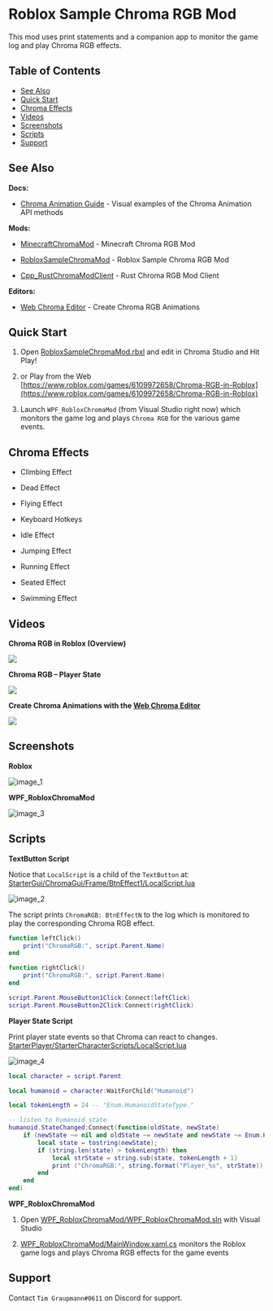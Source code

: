 # Roblox Sample Chroma RGB Mod

This mod uses print statements and a companion app to monitor the game log and play Chroma RGB effects.


## Table of Contents

* [See Also](#see-also)
* [Quick Start](#quick-start)
* [Chroma Effects](#chroma-effects)
* [Videos](#videos)
* [Screenshots](#screenshots)
* [Scripts](#scripts)
* [Support](#support)


## See Also

**Docs:**

- [Chroma Animation Guide](http://chroma.razer.com/ChromaGuide/) - Visual examples of the Chroma Animation API methods

**Mods:**

- [MinecraftChromaMod](https://github.com/tgraupmann/MinecraftChromaMod) - Minecraft Chroma RGB Mod

- [RobloxSampleChromaMod](https://github.com/tgraupmann/RobloxSampleChromaMod) - Roblox Sample Chroma RGB Mod

- [Cpp_RustChromaModClient](https://github.com/tgraupmann/Cpp_RustChromaModClient) - Rust Chroma RGB Mod Client


**Editors:**

- [Web Chroma Editor](https://chroma.razer.com/ChromaEditor/) - Create Chroma RGB Animations


## Quick Start ##

1. Open [RobloxSampleChromaMod.rbxl](RobloxSampleChromaMod.rbxl) and edit in Chroma Studio and Hit Play!

2. or Play from the Web [https://www.roblox.com/games/6109972658/Chroma-RGB-in-Roblox](https://www.roblox.com/games/6109972658/Chroma-RGB-in-Roblox)

3. Launch `WPF_RobloxChromaMod` (from Visual Studio right now) which monitors the game log and plays `Chroma RGB` for the various game events.


## Chroma Effects ##

* Climbing Effect

* Dead Effect

* Flying Effect

* Keyboard Hotkeys

* Idle Effect

* Jumping Effect

* Running Effect

* Seated Effect

* Swimming Effect


## Videos ##


**Chroma RGB in Roblox (Overview)**

<a target="_blank" href="https://youtu.be/AI5I4I07aW8"><img src="https://img.youtube.com/vi/AI5I4I07aW8/0.jpg"></a>


**Chroma RGB – Player State**

<a target="_blank" href="https://youtu.be/JkeKgwhZWbQ"><img src="https://img.youtube.com/vi/JkeKgwhZWbQ/0.jpg"></a>


**Create Chroma Animations with the [Web Chroma Editor](https://chroma.razer.com/ChromaEditor/)**

<a target="_blank" href="https://youtu.be/ZVX3DNW2gIM"><img src="https://img.youtube.com/vi/ZVX3DNW2gIM/0.jpg"></a>


## Screenshots ##

**Roblox**

![image_1](images/image_1.png)

**WPF_RobloxChromaMod**

![image_3](images/image_3.png)


## Scripts ##


**TextButton Script**

Notice that `LocalScript` is a child of the `TextButton` at: [StarterGui/ChromaGui/Frame/BtnEffect1/LocalScript.lua](StarterGui/ChromaGui/Frame/BtnEffect1/LocalScript.lua)

![image_2](images/image_2.png)

The script prints `ChromaRGB: BtnEffectN` to the log which is monitored to play the corresponding Chroma RGB effect.

```lua
function leftClick()
	print("ChromaRGB:", script.Parent.Name)
end

function rightClick()
	print("ChromaRGB:", script.Parent.Name)
end

script.Parent.MouseButton1Click:Connect(leftClick)
script.Parent.MouseButton2Click:Connect(rightClick)
```


**Player State Script**

Print player state events so that Chroma can react to changes. [StarterPlayer/StarterCharacterScripts/LocalScript.lua](StarterPlayer/StarterCharacterScripts/LocalScript.lua)

![image_4](images/image_4.png)

```lua
local character = script.Parent

local humanoid = character:WaitForChild("Humanoid")

local tokenLength = 24 -- "Enum.HumanoidStateType."

-- listen to humanoid state
humanoid.StateChanged:Connect(function(oldState, newState)
	if (newState ~= nil and oldState ~= newState and newState ~= Enum.HumanoidStateType.None) then
		local state = tostring(newState);
		if (string.len(state) > tokenLength) then
			local strState = string.sub(state, tokenLength + 1)
			print ("ChromaRGB:", string.format("Player_%s", strState));
		end
	end
end)
```


**WPF_RobloxChromaMod**

1. Open [WPF_RobloxChromaMod/WPF_RobloxChromaMod.sln](WPF_RobloxChromaMod/WPF_RobloxChromaMod.sln) with Visual Studio

2. [WPF_RobloxChromaMod/MainWindow.xaml.cs](WPF_RobloxChromaMod/MainWindow.xaml.cs) monitors the Roblox game logs and plays Chroma RGB effects for the game events


## Support

Contact `Tim Graupmann#0611` on Discord for support.
